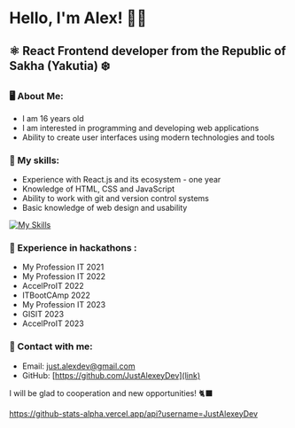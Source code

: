 # Hello, I'm Alex! 👋🏻

## ⚛️ React Frontend developer from the Republic of Sakha (Yakutia) ❄️

### 🖥️ About Me:

- I am 16 years old
- I am interested in programming and developing web applications
- Ability to create user interfaces using modern technologies and tools

### 🧠 My skills:

- Experience with React.js and its ecosystem - one year
- Knowledge of HTML, CSS and JavaScript
- Ability to work with git and version control systems
- Basic knowledge of web design and usability

[![My Skills](https://skillicons.dev/icons?i=js,html,css,react,figma,tailwindcss)](https://skillicons.dev)

### 💎 Experience in hackathons :

- My Profession IT 2021
- My Profession IT 2022
- AccelProIT 2022
- ITBootCAmp 2022
- My Profession IT 2023
- GISIT 2023
- AccelProIT 2023

### 📧 Contact with me:

- Email: just.alexdev@gmail.com
- GitHub: [https://github.com/JustAlexeyDev](link)

I will be glad to cooperation and new opportunities! 🐈‍⬛

https://github-stats-alpha.vercel.app/api?username=JustAlexeyDev

